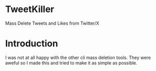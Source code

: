 # TweetKiller
Mass Delete Tweets and Likes from Twitter/X

# Introduction
I was not at all happy with the other cli mass deletion tools. They were aweful so I made this and tried to make it as simple as possible.
